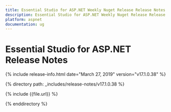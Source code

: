 ```yaml
---
title: Essential Studio for ASP.NET Weekly Nuget Release Release Notes  
description: Essential Studio for ASP.NET Weekly Nuget Release Release Notes  
platform: aspnet
documentation: ug
---
```


# Essential Studio for ASP.NET  Release Notes  

{% include release-info.html date="March 27, 2019"  version="v17.1.0.38" %} 


{% directory path: _includes/release-notes/v17.1.0.38 %}

{% include {{file.url}} %}

{% enddirectory %}